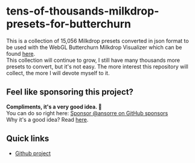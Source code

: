 # tens-of-thousands-milkdrop-presets-for-butterchurn
This is a collection of 15,056 Milkdrop presets converted in json format to be used with the WebGL Butterchurn Milkdrop Visualizer which can be found [here](https://github.com/jberg/butterchurn).    
This collection will continue to grow, I still have many thousands more presets to convert, but it's not easy. The more interest this repository will collect, the more I will devote myself to it.
 
## Feel like sponsoring this project?  
**Compliments, it's a very good idea. 🤗**    
You can do so right here: [Sponsor @ansorre on GitHub sponsors](https://github.com/sponsors/ansorre)  
Why it's a good idea? Read [here](https://ansorre.github.io/sponsor/).    

## Quick links

 * [Github project](https://github.com/ansorre/tens-of-thousands-milkdrop-presets-for-butterchurn)
